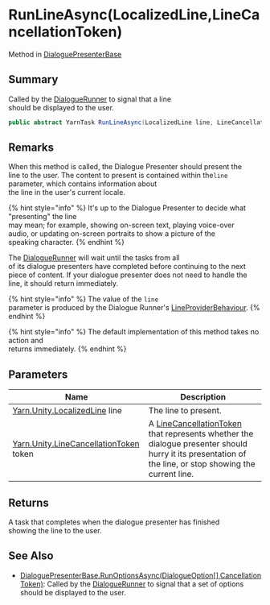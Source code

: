 # RunLineAsync(LocalizedLine,LineCancellationToken)

Method in [DialoguePresenterBase](yarn.unity.dialoguepresenterbase.md)

## Summary

Called by the [DialogueRunner](yarn.unity.dialoguerunner.md) to signal that a line\
should be displayed to the user.

```csharp
public abstract YarnTask RunLineAsync(LocalizedLine line, LineCancellationToken token);
```

## Remarks

When this method is called, the Dialogue Presenter should present the\
line to the user. The content to present is contained within the`line` parameter, which contains information about\
the line in the user's current locale.

{% hint style="info" %}
It's up to the Dialogue Presenter to decide what "presenting" the line\
may mean; for example, showing on-screen text, playing voice-over\
audio, or updating on-screen portraits to show a picture of the\
speaking character.
{% endhint %}

The [DialogueRunner](yarn.unity.dialoguerunner.md) will wait until the tasks from all\
of its dialogue presenters have completed before continuing to the next\
piece of content. If your dialogue presenter does not need to handle the\
line, it should return immediately.

{% hint style="info" %}
The value of the `line`\
parameter is produced by the Dialogue Runner's [LineProviderBehaviour](yarn.unity.lineproviderbehaviour.md).
{% endhint %}

{% hint style="info" %}
The default implementation of this method takes no action and\
returns immediately.
{% endhint %}

## Parameters

| Name                                                                          | Description                                                                                                                                                                                   |
| ----------------------------------------------------------------------------- | --------------------------------------------------------------------------------------------------------------------------------------------------------------------------------------------- |
| [Yarn.Unity.LocalizedLine](yarn.unity.localizedline.md) line                  | The line to present.                                                                                                                                                                          |
| [Yarn.Unity.LineCancellationToken](yarn.unity.linecancellationtoken.md) token | A [LineCancellationToken](yarn.unity.linecancellationtoken.md) that represents whether the dialogue presenter should hurry it its presentation of the line, or stop showing the current line. |

## Returns

A task that completes when the dialogue presenter has finished\
showing the line to the user.

## See Also

* [DialoguePresenterBase.RunOptionsAsync(DialogueOption\[\],CancellationToken)](yarn.unity.dialoguepresenterbase.runoptionsasync.md): Called by the [DialogueRunner](yarn.unity.dialoguerunner.md) to signal that a set of options should be displayed to the user.

